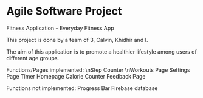 # Agile Software Project

Fitness Application - Everyday Fitness App

This project is done by a team of 3, Calvin, Khidhir and I. 

The aim of this application is to promote a healthier lifestyle among users of different age groups. 

Functions/Pages implemented:
\nStep Counter
\nWorkouts Page
Settings Page
Timer
Homepage
Calorie Counter
Feedback Page

Functions not implemented:
Progress Bar
Firebase database
